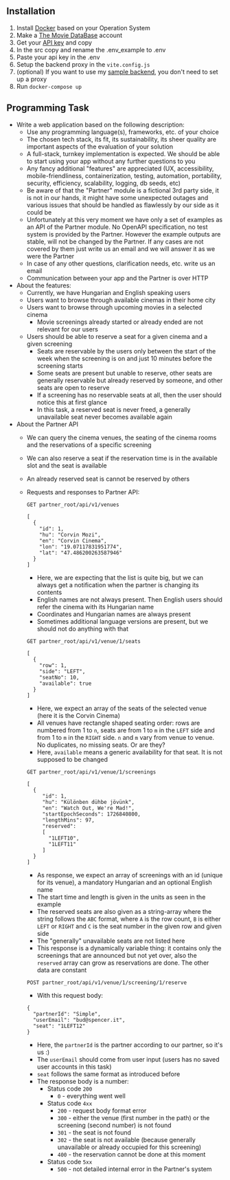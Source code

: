 ## Installation
1. Install [Docker](https://docs.docker.com/engine/install/) based on your Operation System
2. Make a [The Movie DataBase](https://www.themoviedb.org/signup) account
3. Get your [API key](https://www.themoviedb.org/settings/api) and copy
4. In the src copy and rename the .env_example to .env
5. Paste your api key in the .env
6. Setup the backend proxy in the ```vite.config.js```
7. (optional) If you want to use my [sample backend](https://github.com/SunyiUborka/Movie-backend), you don't need to set up a proxy
8. Run ```docker-compose up```

## Programming Task

* Write a web application based on the following description:
  * Use any programming language(s), frameworks, etc. of your choice
  * The chosen tech stack, its fit, its sustainability, its sheer quality are important aspects of the evaluation of your solution
  * A full-stack, turnkey implementation is expected. We should be able to start using your app without any further questions to you
  * Any fancy additional "features" are appreciated (UX, accessibility, mobile-friendliness, containerization, testing, automation, portability, security, efficiency, scalability, logging, db seeds, etc)
  * Be aware of that the "Partner" module is a fictional 3rd party side, it is not in our hands, it might have some unexpected outages and various issues that should be handled as flawlessly by our side as it could be
  * Unfortunately at this very moment we have only a set of examples as an API of the Partner module. No OpenAPI specification, no test system is provided by the Partner. However the example outputs are stable, will not be changed by the Partner. If any cases are not covered by them just write us an email and we will answer it as we were the Partner
  * In case of any other questions, clarification needs, etc. write us an email
  * Communication between your app and the Partner is over HTTP
* About the features:
  * Currently, we have Hungarian and English speaking users
  * Users want to browse through available cinemas in their home city
  * Users want to browse through upcoming movies in a selected cinema
    * Movie screenings already started or already ended are not relevant for our users
  * Users should be able to reserve a seat for a given cinema and a given screening
    * Seats are reservable by the users only between the start of the week when the screening is on and just 10 minutes before the screening starts
    * Some seats are present but unable to reserve, other seats are generally reservable but already reserved by someone, and other seats are open to reserve
    * If a screening has no reservable seats at all, then the user should notice this at first glance
    * In this task, a reserved seat is never freed, a generally unavailable seat never becomes available again
* About the Partner API
  * We can query the cinema venues, the seating of the cinema rooms and the reservations of a specific screening
  * We can also reserve a seat if the reservation time is in the available slot and the seat is available
  * An already reserved seat is cannot be reserved by others 
  * Requests and responses to Partner API:
		
    `GET partner_root/api/v1/venues`
    ```
    [
      {
        "id": 1,
        "hu": "Corvin Mozi",
        "en": "Corvin Cinema",
        "lon": "19.07117831951774",
        "lat": "47.486200263587946"
      }
    ]
    ```
    * Here, we are expecting that the list is quite big, but we can always get a notification when the partner is changing its contents
    * English names are not always present. Then English users should refer the cinema with its Hungarian name
    * Coordinates and Hungarian names are always present
    * Sometimes additional language versions are present, but we should not do anything with that 
            
    `GET partner_root/api/v1/venue/1/seats`
    ```
    [
      {
        "row": 1,
        "side": "LEFT",
        "seatNo": 10,
        "available": true
      }
    ]
    ```
    * Here, we expect an array of the seats of the selected venue (here it is the Corvin Cinema)
    * All venues have rectangle shaped seating order: rows are numbered from 1 to `n`, seats are from 1 to `m` in the `LEFT` side and from 1 to `m` in the `RIGHT` side. `n` and `m` vary from venue to venue. No duplicates, no missing seats. Or are they?
    * Here, `available` means a generic availability for that seat. It is not supposed to be changed 
             
    `GET partner_root/api/v1/venue/1/screenings`
    ```
    [
      {
         "id": 1,
         "hu": "Különben dühbe jövünk",
         "en": "Watch Out, We're Mad!",
         "startEpochSeconds": 1726840800,
         "lengthMins": 97,
         "reserved":
         [
           "1LEFT10",
           "1LEFT11"
         ]
      }
    ]
    ```
    * As response, we expect an array of screenings with an id (unique for its venue), a mandatory Hungarian and an optional English name
    * The start time and length is given in the units as seen in the example
    * The reserved seats are also given as a string-array where the string follows the `ABC` format, where `A` is the row count, `B` is either `LEFT` or `RIGHT` and `C` is the seat number in the given row and given side
    * The "generally" unavailable seats are not listed here
    * This response is a dynamically variable thing: it contains only the screenings that are announced but not yet over, also the `reserved` array can grow as reservations are done. The other data are constant
            
    `POST partner_root/api/v1/venue/1/screening/1/reserve`
    * With this request body:

    ```
    {
      "partnerId": "Simple",
      "userEmail": "bud@spencer.it",
      "seat": "1LEFT12"
    }
    ```
    * Here, the `partnerId` is the partner according to our partner, so it's us :)
    * The `userEmail` should come from user input (users has no saved user accounts in this task)
    * `seat` follows the same format as introduced before
    * The response body is a number:
      * Status code `200`
        * `0` - everything went well
      * Status code `4xx`
        * `200` - request body format error
        * `300` - either the venue (first number in the path) or the screening (second number) is not found
        * `301` - the seat is not found
        * `302` - the seat is not available (because generally unavailable or already occupied for this screening)
        * `400` - the reservation cannot be done at this moment
      * Status code `5xx`
        * `500` - not detailed internal error in the Partner's system
